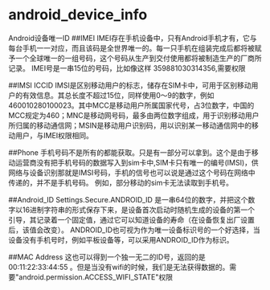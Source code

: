 # android_device_info
Android设备唯一ID
##IMEI
IMEI存在手机设备中，只有Android手机才有，它与每台手机一一对应，而且该码是全世界唯一的。每一只手机在组装完成后都将被赋予一个全球唯一的一组号码，这个号码从生产到交付使用都将被制造生产的厂商所记录。 IMEI号是一串15位的号码，比如像这样 359881030314356,需要权限<uses-permission android:name="android.permission.READ_PHONE_STATE" />


##IMSI ICCID
IMSI是区别移动用户的标志，储存在SIM卡中，可用于区别移动用户的有效信息。其总长度不超过15位，同样使用0～9的数字，例如460010280100023。其中MCC是移动用户所属国家代号，占3位数字，中国的MCC规定为460；MNC是移动网号码，最多由两位数字组成，用于识别移动用户所归属的移动通信网；MSIN是移动用户识别码，用以识别某一移动通信网中的移动用户，与IMEI权限相同。

##Phone 
手机号码不是所有的都能获取。只是有一部分可以拿到。这个是由于移动运营商没有把手机号码的数据写入到sim卡中,SIM卡只有唯一的编号(IMSI)，供网络与设备识别那就是IMSI号码，手机的信号也可以说是通过这个号码在网络中传递的，并不是手机号码。
例如，部分移动的sim卡无法读取到手机号。	

##Android_ID
Settings.Secure.ANDROID_ID 是一串64位的数字，并把这个数字以16进制字符串的形式保存下来，是设备首次启动时随机生成的设备的第一个引导，其记录着一个固定值，通过它可以知道设备的寿命（在设备恢复出厂设置后，该值会改变）。 ANDROID_ID也可视为作为唯一设备标识号的一个好选择，当设备没有手机号时，例如平板设备等，可以采用ANDROID_ID作为标识。

##MAC Address
这也可以得到一个独一无二的ID号，返回的是 00:11:22:33:44:55 。但是当没有wifi的时候，我们是无法获得数据的。需要"android.permission.ACCESS_WIFI_STATE"权限

